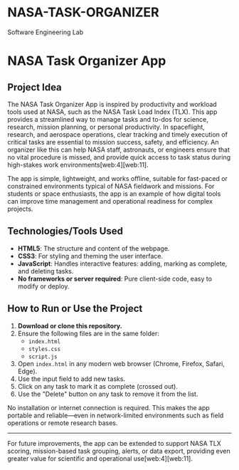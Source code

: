 # NASA-TASK-ORGANIZER
Software Engineering Lab 

# NASA Task Organizer App

## Project Idea

The NASA Task Organizer App is inspired by productivity and workload tools used at NASA, such as the NASA Task Load Index (TLX). This app provides a streamlined way to manage tasks and to-dos for science, research, mission planning, or personal productivity. In spaceflight, research, and aerospace operations, clear tracking and timely execution of critical tasks are essential to mission success, safety, and efficiency. An organizer like this can help NASA staff, astronauts, or engineers ensure that no vital procedure is missed, and provide quick access to task status during high-stakes work environments[web:4][web:11].

The app is simple, lightweight, and works offline, suitable for fast-paced or constrained environments typical of NASA fieldwork and missions. For students or space enthusiasts, the app is an example of how digital tools can improve time management and operational readiness for complex projects.

## Technologies/Tools Used

- **HTML5**: The structure and content of the webpage.
- **CSS3**: For styling and theming the user interface.
- **JavaScript**: Handles interactive features: adding, marking as complete, and deleting tasks.
- **No frameworks or server required**: Pure client-side code, easy to modify or deploy.

## How to Run or Use the Project

1. **Download or clone this repository.**
2. Ensure the following files are in the same folder:
   - `index.html`
   - `styles.css`
   - `script.js`
3. Open `index.html` in any modern web browser (Chrome, Firefox, Safari, Edge).
4. Use the input field to add new tasks.
5. Click on any task to mark it as complete (crossed out).
6. Use the "Delete" button on any task to remove it from the list.

No installation or internet connection is required. This makes the app portable and reliable—even in network-limited environments such as field operations or remote research bases.

---

For future improvements, the app can be extended to support NASA TLX scoring, mission-based task grouping, alerts, or data export, providing even greater value for scientific and operational use[web:4][web:11].

